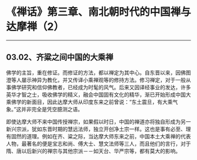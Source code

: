 # 《禅话》第三章、南北朝时代的中国禅与达摩禅（2）

------

## 03.02、齐粱之间中国的大乘禅

佛学的主旨，重在修证。而修证的方法，都以禅定为其中心。自东晋以来，因佛图澄等人屡示神异为教化，并又传译小乘禅观等的修持方法。修习禅定，对于一般从事佛学研究和信仰佛教者，已经成为时髦的风气。后来又因译经事业的发达，许多英华才智之士，吸收佛学的精义，融会中国固有文化的精华，渐已开始形成中国大乘佛学的新面目，因此达摩大师从印度东来之前曾说：“东土震旦，有大乘气象。”这并非完全是凭空臆测之语。

即使达摩大师不来中国传授禅宗，如果假以时日，中国的禅道亦将独自形成为另一新兴宗派，犹如东晋时期的慧远法师，独立开创净土宗一样。这也是事有必至、理有固然的道理。例如在齐、粱之际，当达摩大师东来之前，中国本土大乘禅的代表人物，最著名的便是宝志和尚、傅大士、慧文法师等三人，而且他们的言行，对于隋、唐以后新兴的禅宗与其他宗派－－如天台、华严宗等，都有莫大的影响。


